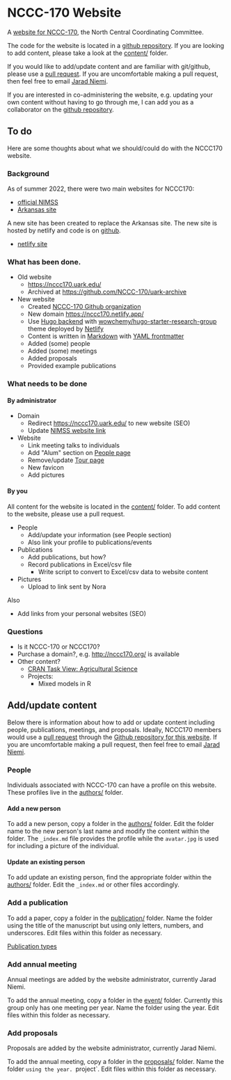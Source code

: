 # NCCC-170 Website

A [website for NCCC-170](https://nccc170.netlify.app/), 
the North Central Coordinating Committee. 

The code for the website is located in a 
[github repository](https://github.com/NCCC-170/nccc170-website).
If you are looking to add content, 
please take a look at the 
[content/](https://github.com/NCCC-170/nccc170-website/content/) folder.

If you would like to add/update content and are familiar with git/github, 
please use a [pull request](https://docs.github.com/en/pull-requests/collaborating-with-pull-requests/proposing-changes-to-your-work-with-pull-requests/about-pull-requests).
If you are uncomfortable making a pull request, 
then feel free to email [Jarad Niemi](mailto:niemi@iastate.edu). 

If you are interested in co-administering the website,
e.g. updating your own content without having to go through me,
I can add you as a collaborator on the 
[github repository](https://github.com/NCCC-170/nccc170-website). 


## To do

Here are some thoughts about what we should/could do with the NCCC170 website.

### Background

As of summer 2022, there were two main websites for NCCC170:

- [official NIMSS](https://www.nimss.org/projects/view/mrp/outline/18798)
- [Arkansas site](https://nccc170.uark.edu/)

A new site has been created to replace the Arkansas site. 
The new site is hosted by netlify and code is on 
[github](https://github.com/NCCC-170/nccc170-website).

- [netlify site](https://nccc170.netlify.app/)


### What has been done.

- Old website
    - <https://nccc170.uark.edu/>
    - Archived at <https://github.com/NCCC-170/uark-archive>
- New website
    - Created [NCCC-170 Github organization](https://github.com/NCCC-170)
    - New domain <https://nccc170.netlify.app/>
    - Use [Hugo backend](https://gohugo.io/) with [wowchemy/hugo-starter-research-group](https://research-group.netlify.app/) theme deployed by [Netlify](https://www.netlify.com/)
    - Content is written in [Markdown](https://www.markdownguide.org/tools/hugo/) with [YAML frontmatter](https://gohugo.io/content-management/front-matter/)
    - Added (some) people
    - Added (some) meetings
    - Added proposals
    - Provided example publications
    
    
### What needs to be done    
   
#### By administrator
   
- Domain
    - Redirect <https://nccc170.uark.edu/> to new website (SEO)
    - Update [NIMSS website link](https://www.nimss.org/projects/view/links/18798)
- Website
    - Link meeting talks to individuals
    - Add "Alum" section on [People page](https://nccc170.netlify.app/people/)
    - Remove/update [Tour page](https://nccc170.netlify.app/tour/)
    - New favicon
    - Add pictures
    
#### By you
  
All content for the website is located in the [content/](https://github.com/NCCC-170/nccc170-website/content/) folder.
To add content to the website, please use a pull request. 
  
- People
    - Add/update your information (see People section)
    - Also link your profile to publications/events
- Publications
    - Add publications, but how?
    - Record publications in Excel/csv file
        - Write script to convert to Excel/csv data to website content
- Pictures
    - Upload to link sent by Nora

Also

- Add links from your personal websites (SEO)


### Questions


- Is it NCCC-170 or NCCC170? 
- Purchase a domain?, e.g. <http://nccc170.org/> is available
- Other content?
    - [CRAN Task View: Agricultural Science](https://cran.r-project.org/web/views/Agriculture.html)
    - Projects:
        - Mixed models in R





## Add/update content

Below there is information about how to add or update content including 
people, publications, meetings, and proposals. 
Ideally, NCCC170 members would use a 
[pull request](https://docs.github.com/en/pull-requests/collaborating-with-pull-requests/proposing-changes-to-your-work-with-pull-requests/about-pull-requests)
through the 
[Github repository for this website](https://github.com/NCCC-170/nccc170-website).
If you are uncomfortable making a pull request, 
then feel free to email [Jarad Niemi](mailto:niemi@iastate.edu). 



### People

Individuals associated with NCCC-170 can have a profile on this website. 
These profiles live in the 
[authors/](https://github.com/NCCC-170/nccc170-website/content/authors) folder. 

#### Add a new person

To add a new person, copy a folder in the 
[authors/](https://github.com/NCCC-170/nccc170-website/content/authors) folder.
Edit the folder name to the new person's last name and modify the content 
within the folder. 
The `_index.md` file provides the profile while the `avatar.jpg` is used for 
including a picture of the individual.

#### Update an existing person

To add update an existing person, find the appropriate folder within the
[authors/](https://github.com/NCCC-170/nccc170-website/content/authors) folder.
Edit the `_index.md` or other files accordingly. 

### Add a publication

To add a paper, copy a folder in the 
[publication/](https://github.com/NCCC-170/nccc170-website/content/publication) folder.
Name the folder using the title of the manuscript but using only letters, numbers, 
and underscores. 
Edit files within this folder as necessary. 

[Publication types](https://wowchemy.com/docs/content/publications/)


### Add annual meeting

Annual meetings are added by the website administrator, 
currently Jarad Niemi. 

To add the annual meeting, copy a folder in the 
[event/](https://github.com/NCCC-170/nccc170-website/content/publication) folder.
Currently this group only has one meeting per year. 
Name the folder using the year. 
Edit files within this folder as necessary. 


### Add proposals

Proposals are added by the website administrator, 
currently Jarad Niemi. 

To add the annual meeting, copy a folder in the 
[proposals/](https://github.com/NCCC-170/nccc170-website/content/publication) folder.
Name the folder `using the year. `project<YYYY>`.
Edit files within this folder as necessary. 




